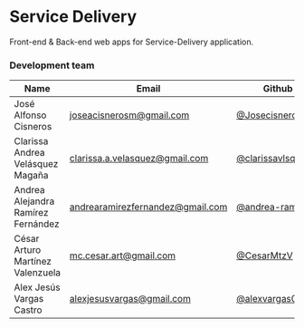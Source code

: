 # Service Delivery
Front-end & Back-end web apps for Service-Delivery application.

### Development team

| Name | Email | Github | Role |
| ---- | ----- | ------ | ---- |
| José Alfonso Cisneros	 | [joseacisnerosm@gmail.com](mailto:joseacisnerosm@gmail.com) | [@Josecisneros001](https://github.com/Josecisneros001) | Developer |
| Clarissa Andrea Velásquez Magaña	 | [clarissa.a.velasquez@gmail.com](mailto:clarissa.a.velasquez@gmail.com) | [@clarissavlsqz](https://github.com/clarissavlsqz) | Developer |
| Andrea Alejandra Ramírez Fernández	 | [andrearamirezfernandez@gmail.com](mailto:andrearamirezfernandez@gmail.com) | [@andrea-ramirez](https://github.com/andrea-ramirez) | Developer |
| César Arturo Martínez Valenzuela	 | [mc.cesar.art@gmail.com](mailto:mc.cesar.art@gmail.com) | [@CesarMtzV](https://github.com/CesarMtzV) | Developer |
| Alex Jesús Vargas Castro	 | [alexjesusvargas@gmail.com](mailto:alexjesusvargas@gmail.com) | [@alexvargas01](https://github.com/alexvargas01) | Developer |
